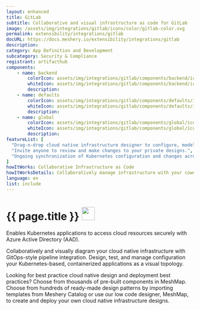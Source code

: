 ```yaml
---
layout: enhanced
title: GitLab
subtitle: Collaborative and visual infrastructure as code for GitLab
image: /assets/img/integrations/gitlab/icons/color/gitlab-color.svg
permalink: extensibility/integrations/gitlab
docURL: https://docs.meshery.io/extensibility/integrations/gitlab
description: 
category: App Definition and Development
subcategory: Security & Compliance
registrant: artifacthub
components: 
	- name: backend
		colorIcon: assets/img/integrations/gitlab/components/backend/icons/color/backend-color.svg
		whiteIcon: assets/img/integrations/gitlab/components/backend/icons/white/backend-white.svg
		description: 
	- name: defaults
		colorIcon: assets/img/integrations/gitlab/components/defaults/icons/color/defaults-color.svg
		whiteIcon: assets/img/integrations/gitlab/components/defaults/icons/white/defaults-white.svg
		description: 
	- name: global
		colorIcon: assets/img/integrations/gitlab/components/global/icons/color/global-color.svg
		whiteIcon: assets/img/integrations/gitlab/components/global/icons/white/global-white.svg
		description: 
featureList: [
  "Drag-n-drop cloud native infrastructure designer to configure, model, and deploy your workloads.",
  "Invite anyone to review and make changes to your private designs.",
  "Ongoing synchronization of Kubernetes configuration and changes across any number of clusters."
]
howItWorks: Collaborative Infrastructure as Code
howItWorksDetails: Collaboratively manage infrastructure with your coworkers synchronously sharing the same designs.
language: en
list: include
---
```

<h1>{{ page.title }} <img src="{{ page.image }}" style="width: 35px; height: 35px;" /></h1>

<p>
Enables Kubernetes applications to access cloud resources securely with Azure Active Directory (AAD).
</p>
<p>
    Collaboratively and visually diagram your cloud native infrastructure with GitOps-style pipeline integration. Design, test, and manage configuration your Kubernetes-based, containerized applications as a visual topology.
</p>
<p>
    Looking for best practice cloud native design and deployment best practices? Choose from thousands of pre-built components in MeshMap. Choose from hundreds of ready-made design patterns by importing templates from Meshery Catalog or use our low code designer, MeshMap, to create and deploy your own cloud native infrastructure designs.
</p>
